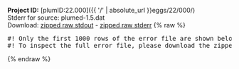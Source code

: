 **Project ID:** [plumID:22.000]({{ '/' | absolute_url }}eggs/22/000/)  
Stderr for source:  plumed-1.5.dat   
Download: [zipped raw stdout](plumed-1.5.dat.plumed_master.stdout.txt.zip) - [zipped raw stderr](plumed-1.5.dat.plumed_master.stderr.txt.zip) 
{% raw %}
<pre>
#! Only the first 1000 rows of the error file are shown below
#! To inspect the full error file, please download the zipped raw stderr file above
</pre>
{% endraw %}

